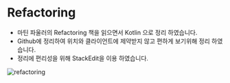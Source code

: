 # Refactoring
- 마틴 파울러의 Refactoring 책을 읽으면서 Kotlin 으로 정리 하였습니다.
- Github에 정리하여 위치와 클라이언트에 제약받지 않고 편하게 보기위해 정리 하였습니다. 
- 정리에 편리성을 위해 StackEdit을 이용 하였습니다.

![refactoring](https://user-images.githubusercontent.com/16537977/119690969-22e08780-be85-11eb-9e0d-40c67b7f794c.png)
